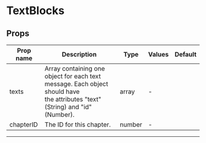 # TextBlocks

## Props

| Prop name | Description                                                                                                                      | Type   | Values | Default |
| --------- | -------------------------------------------------------------------------------------------------------------------------------- | ------ | ------ | ------- |
| texts     | Array containing one object for each text message. Each object should have<br/>the attributes "text" (String) and "id" (Number). | array  | -      |         |
| chapterID | The ID for this chapter.                                                                                                         | number | -      |         |

---

